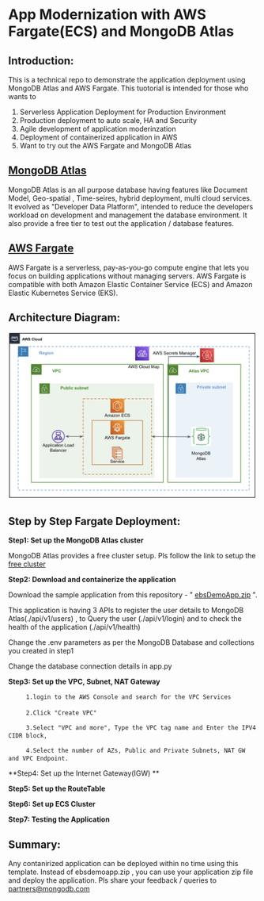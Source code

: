# App Modernization with AWS Fargate(ECS) and MongoDB Atlas

## Introduction: 
This is a technical repo to demonstrate the application deployment using MongoDB Atlas and AWS Fargate.
This tuotorial is intended for those who wants to
1. Serverless Application Deployment for Production Environment
2. Production deployment to auto scale, HA and Security
3. Agile development of application moderinzation
4. Deployment of containerized application in AWS
5. Want to try out the AWS Fargate and MongoDB Atlas 

## [MongoDB Atlas](https://www.mongodb.com/atlas) 
MongoDB Atlas is an all purpose database having features like Document Model, Geo-spatial , Time-seires, hybrid deployment, multi cloud services.
It evolved as "Developer Data Platform", intended to reduce the developers workload on development and management the database environment.
It also provide a free tier to test out the application / database features.


## [AWS Fargate](https://aws.amazon.com/fargate/)
AWS Fargate is a serverless, pay-as-you-go compute engine that lets you focus on building applications without managing servers. AWS Fargate is compatible with both Amazon Elastic Container Service (ECS) and Amazon Elastic Kubernetes Service (EKS).

## Architecture Diagram:
![AWS Fargate(ECS) with MongoDB Atlas](https://github.com/Babusrinivasan76/fargateintegrationwithatlas/blob/main/images/FargateArchitecture.png)

## Step by Step Fargate Deployment:


**Step1: Set up the MongoDB Atlas cluster**
         
   MongoDB Atlas provides a free cluster setup. Pls follow the link to setup the [free cluster](https://www.mongodb.com/docs/atlas/getting-started/)
         
**Step2: Download and containerize the application**        

  Download the sample application from this repository  - " [ebsDemoApp.zip](https://github.com/Babusrinivasan76/ebsintegrationwithatlas/raw/main/ebsDemoApp.zip) ". 
         
  This application is having 3 APIs to register the user details to MongoDB Atlas(./api/v1/users) , to Query the user (./api/v1/login) and to check the health of the application (./api/v1/health)
         
  Change the .env parameters as per the MongoDB Database and collections you created in step1
         
  Change the database connection details in app.py
  

**Step3: Set up the VPC, Subnet, NAT Gateway**

         1.login to the AWS Console and search for the VPC Services

         2.Click "Create VPC"

   [](https://github.com/Babusrinivasan76/fargateintegrationwithatlas/blob/main/images/01-CreateVPCSubnetNAT.png)


         3.Select "VPC and more", Type the VPC tag name and Enter the IPV4 CIDR block, 

[](https://github.com/Babusrinivasan76/fargateintegrationwithatlas/blob/main/images/02-createVPCSubnetNAT.png)


         4.Select the number of AZs, Public and Private Subnets, NAT GW and VPC Endpoint.

[](https://github.com/Babusrinivasan76/fargateintegrationwithatlas/blob/main/images/03-createVPCSubnetNAT.png)




**Step4: Set up the Internet Gateway(IGW) **



**Step5: Set up the RouteTable**



**Step6: Set up ECS Cluster**



**Step7: Testing the Application**



## Summary:

 Any contanirized application can be deployed within no time using this template. 
 Instead of ebsdemoapp.zip , you can use your application zip file and deploy the application.
 Pls share your feedback / queries to partners@mongodb.com

